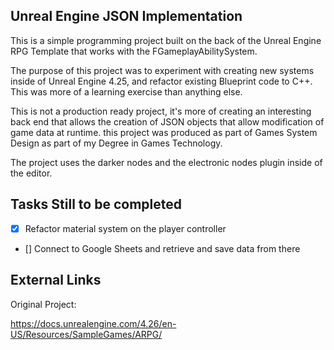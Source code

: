 ## Unreal Engine JSON Implementation

This is a simple programming project built on the back of the Unreal Engine RPG Template that works with the FGameplayAbilitySystem.

The purpose of this project was to experiment with creating new systems inside of Unreal Engine 4.25, and refactor existing Blueprint code to C++. This was more of a learning 
exercise than anything else. 

This is not a production ready project, it's more of creating an interesting back end that allows the creation of JSON objects that allow modification of game data at runtime.
this project was produced as part of Games System Design as part of my Degree in Games Technology.

The project uses the darker nodes and the electronic nodes plugin inside of the editor. 

## Tasks Still to be completed

- [X] Refactor material system on the player controller
- []  Connect to Google Sheets and retrieve and save data from there

## External Links

Original Project:

https://docs.unrealengine.com/4.26/en-US/Resources/SampleGames/ARPG/

